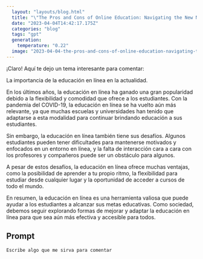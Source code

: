 ```yaml
---
  layout: "layouts/blog.html"
  title: "\"The Pros and Cons of Online Education: Navigating the New Normal\""
  date: "2023-04-04T14:42:17.175Z"
  categories: "blog"
  tags: "gpt"
  generation: 
    temperature: "0.22"
  image: "2023-04-04-the-pros-and-cons-of-online-education-navigating-the-new-normal.webp"
---
```

¡Claro! Aquí te dejo un tema interesante para comentar:

La importancia de la educación en línea en la actualidad.

En los últimos años, la educación en línea ha ganado una gran popularidad debido a la flexibilidad y comodidad que ofrece a los estudiantes. Con la pandemia del COVID-19, la educación en línea se ha vuelto aún más relevante, ya que muchas escuelas y universidades han tenido que adaptarse a esta modalidad para continuar brindando educación a sus estudiantes.

Sin embargo, la educación en línea también tiene sus desafíos. Algunos estudiantes pueden tener dificultades para mantenerse motivados y enfocados en un entorno en línea, y la falta de interacción cara a cara con los profesores y compañeros puede ser un obstáculo para algunos.

A pesar de estos desafíos, la educación en línea ofrece muchas ventajas, como la posibilidad de aprender a tu propio ritmo, la flexibilidad para estudiar desde cualquier lugar y la oportunidad de acceder a cursos de todo el mundo.

En resumen, la educación en línea es una herramienta valiosa que puede ayudar a los estudiantes a alcanzar sus metas educativas. Como sociedad, debemos seguir explorando formas de mejorar y adaptar la educación en línea para que sea aún más efectiva y accesible para todos.


## Prompt
```markdown
Escribe algo que me sirva para comentar
```
